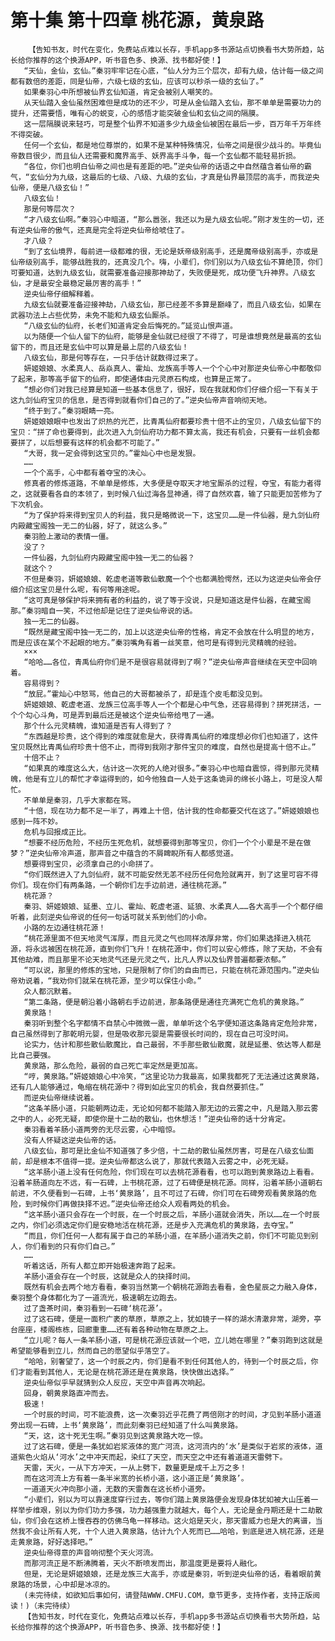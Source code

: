 # 第十集 第十四章 桃花源，黄泉路
        【告知书友，时代在变化，免费站点难以长存，手机app多书源站点切换看书大势所趋，站长给你推荐的这个换源APP，听书音色多、换源、找书都好使！】
       “天仙，金仙，玄仙。”秦羽牢牢记在心底，“仙人分为三个层次，却有九级，估计每一级之间都有数倍的差距，同是仙帝，六级七级的玄仙，应该可以秒杀一级的玄仙了。”
       如果秦羽心中所想被仙界玄仙知道，肯定会被别人嘲笑的。
       从天仙踏入金仙虽然困难但是成功的还不少，可是从金仙踏入玄仙，那不单单是需要功力的提升，还需要悟，唯有心的蜕变，心的感悟才能突破金仙和玄仙之间的隔膜。
       这一层隔膜说来轻巧，可是整个仙界不知道多少九级金仙被困在最后一步，百万年千万年终不得突破。
       任何一个玄仙，都是地位尊崇的，如果不是某种特殊情况，仙帝之间是很少战斗的。毕竟仙帝数目很少，而且仙人还需要和魔界高手、妖界高手斗争，每一个玄仙都不能轻易折损。
       “各位，你们也明白仙帝之间也是有差距的吧。”逆央仙帝的话语之中自然蕴含着仙帝的霸气，“玄仙分为九级，这最后的七级、八级、九级的玄仙，才真是仙界最顶层的高手，而我逆央仙帝，便是八级玄仙！”
       八级玄仙！
       那是何等层次？
       “才八级玄仙啊。”秦羽心中暗道，“那么嚣张，我还以为是九级玄仙呢。”刚才发生的一切，还有逆央仙帝的傲气，还真是完全将逆央仙帝给唬住了。
       才八级？
       “到了玄仙境界，每前进一级都难的很，无论是妖帝级别高手，还是魔帝级别高手，亦或是仙帝级别高手，能够战胜我的，还真没几个。嗨，小辈们，你们别以为八级玄仙不算绝顶，你们可要知道，达到九级玄仙，就需要准备迎接那神劫了，失败便是死，成功便飞升神界。八级玄仙，才是最安全最稳定最厉害的高手！”
       逆央仙帝仔细解释着。
       九级玄仙就要准备迎接神劫，八级玄仙，那已经差不多算是巅峰了，而且八级玄仙，如果在武器功法上占些优势，未免不能和九级玄仙厮杀。
       “八级玄仙的仙府，长老们知道肯定会后悔死的。”延览山恨声道。
       以为随便一个仙人留下的仙府，能够是金仙就已经很了不得了，可是谁想竟然是最高的玄仙留下的，而且还是玄仙中可以算是最上层的八级玄仙！
       八级玄仙，那是何等存在，一只手估计就数得过来了。
       妍姬娘娘、水柔真人、岳焱真人、霍灿、龙族高手等人一个个心中对那逆央仙帝心中都敬仰了起来，那等高手留下的仙府，即使通体由元灵原石构成，也算是正常了。
       “想必你们对我已经算是知道一些基本信息了，很好，现在我就和你们仔细介绍一下有关于这九剑仙府宝贝的信息，是否得到就看你们自己的了。”逆央仙帝声音响彻天地。
       “终于到了。”秦羽眼睛一亮。
       妍姬娘娘眼中也发出了炽热的光芒，比青禹仙府都要珍贵十倍不止的宝贝，八级玄仙留下的宝贝：“拼了命也要得到，此次进入九剑仙府功力都不算太高，我还有机会，只要有一丝机会都要拼了，以后想要有这样的机会都不可能了。”
       “大哥，我一定会得到这宝贝的。”霍灿心中也是发狠。
       ……
       一个个高手，心中都有着夺宝的决心。
       修真者的修炼道路，不单单是修炼，大多便是夺取天才地宝厮杀的过程，夺宝，有能力者得之，这就要看各自的本领了，到时候八仙过海各显神通，得了自然欢喜，输了只能更加苦修为了下次机会。
       “为了保护将来得到宝贝人的利益，我只是略微说一下，这宝贝……是一件仙器，是九剑仙府内殿藏宝阁独一无二的仙器，好了，就这么多。”
       秦羽脸上激动的表情一僵。
       没了？
       一件仙器，九剑仙府内殿藏宝阁中独一无二的仙器？
       就这个？
       不但是秦羽，妍姬娘娘、乾虚老道等散仙散魔一个个也都满脸愕然，还以为这逆央仙帝会仔细介绍这宝贝是什么呢，有何等用途呢。
       “这可真是够保护将来拥有者的利益的，说了等于没说，只是知道这是件仙器，在藏宝阁那。”秦羽暗自一笑，不过他却是记住了逆央仙帝说的话。
       独一无二的仙器。
       “既然是藏宝阁中独一无二的，加上以这逆央仙帝的性格，肯定不会放在什么明显的地方，而是应该在某个不起眼的地方。”秦羽嘴角有着一丝笑意，他可是有得到元灵精魄的经验。
       ×××
       “哈哈……各位，青禹仙府你们是不是很容易就得到了啊？”逆央仙帝声音继续在天空中回响着。
       容易得到？
       “放屁。”霍灿心中怒骂，他自己的大哥都被杀了，却是连个皮毛都没见到。
       妍姬娘娘、乾虚老道、龙族三位高手等人一个个都是心中气急，还容易得到？拼死拼活，一个个勾心斗角，可是弄到最后还是被这个逆央仙帝给甩了一通。
       那个什么元灵精魄，谁知道是否有人得到了？
       “东西越是珍贵，这个得到的难度就愈是大，获得青禹仙府的难度想必你们也知道了，这件宝贝既然比青禹仙府珍贵十倍不止，而得到我刚才那件宝贝的难度，自然也是提高十倍不止。”
       十倍不止？
       “如果真的难度这么大，估计这一次死的人绝对很多。”秦羽心中也暗自震惊，得到那元灵精魄，他是有立儿的帮忙才幸运得到的，如今他独自一人处于这条诡异的绵长小路上，可是没人帮忙。
       不单单是秦羽，几乎大家都在骂。
       “十倍，现在功力都不足一半了，再难上十倍，估计我的性命都要交代在这了。”妍姬娘娘也感到一阵不妙。
       危机与回报成正比。
       “想要不经历危险，不经历生死危机，就想要得到那等宝贝，你们一个个小辈是不是在做梦？”逆央仙帝冷声道，那声音之中蕴含的不屑睥睨所有人都感觉道。
       想要得到宝贝，必须拿自己的小命拼了。
       “你们既然进入了九剑仙府，就不可能安然无恙不经历任何危险就离开，到了这里可容不得你们。现在你们有两条路，一个朝你们左手边前进，通往桃花源。”
       桃花源？
       秦羽、妍姬娘娘、延墨、立儿、霍灿、乾虚老道、延狼、水柔真人……各大高手一个个都仔细听着，此刻逆央仙帝说的任何一句话可就关系到他们的小命。
       小路的左边通往桃花源！
       “桃花源里面不但天地灵气浑厚，而且元灵之气也同样浓厚非常，你们如果选择进入桃花源，将永远被困在桃花源，直到你们飞升！在桃花源中，你们可以安心修炼，除了天劫，不会有其他劫难，而且那里不论天地灵气还是元灵之气，比凡人界以及仙界普遍都要浓郁。”
       “可以说，那里的修炼的宝地，只是限制了你们的自由而已，只能在桃花源范围内。”逆央仙帝劝说着，“我劝你们就呆在桃花源，至少可以保住小命。”
       众人都沉默着。
       “第二条路，便是朝沿着小路朝右手边前进，那条路便是通往充满死亡危机的黄泉路。”
       黄泉路！
       秦羽听到整个名字都情不自禁心中微微一震，单单听这个名字便知道这条路肯定危险非常，自己虽然得到了那乾明元婴，但是吸收那元婴是需要很长时间的，现在自己可没时间。
       论实力，估计和那些散仙散魔比，自己最弱，不手那些散仙散魔，就是延墨、依达等人都是比自己要强。
       黄泉路，那么危险，最弱的自己死亡率定然是更加高。
       “哼，黄泉路。”妍姬娘娘心中冷笑，“这里论功力我最高，如果我都死了无法通过这黄泉路，还有几人能够通过，龟缩在桃花源中？得到如此宝贝的机会，我自然要抓住。”
       而逆央仙帝继续说着。
       “这条羊肠小道，只能朝两边走，无论如何都不能踏入那无边的云雾之中，凡是踏入那云雾之中的人，必死无疑，即使你是十二劫的散仙，也休想活！”逆央仙帝的话十分肯定。
       秦羽看着羊肠小道两旁的无尽云雾，心中暗惊。
       没有人怀疑这逆央仙帝的话。
       八级玄仙，那可是比金仙不知道强了多少倍，十二劫的散仙虽然厉害，可是在八级玄仙面前，却是根本不值得一提。逆央仙帝都这么说了，那就代表踏入云雾之中，必死无疑。
       “这羊肠小道上没有任何危险，你们现在可以去桃花源看看，也可以跑到黄泉路边上看看。沿着羊肠道向左不远，有一石碑，上书桃花源，过了石碑便是桃花源。同样，沿着羊肠小道朝右前进，不久便看到一石碑，上书‘黄泉路’，且不可过了石碑，你们可在石碑旁观看黄泉路的危险，到时候你们再做抉择不迟。”逆央仙帝还给众人观看两处的机会。
       “这羊肠小道只会存在一个时辰，在一个时辰之后，羊肠小道就会消失，所以……在一个时辰之内，你们必须选定你们是安稳地活在桃花源，还是步入充满危机的黄泉路，去夺宝。”
       “而且，你们任何一人都有属于自己的羊肠小道，在羊肠小道消失之前，你们不可能见到别人，你们看到的只有你们自己。”
       ……
       听着这话，所有人都立即开始极速奔跑了起来。
       羊肠小道会存在一个时辰，这就是众人的抉择时间。
       既然有机会去两个地方看看，秦羽当然第一个朝桃花源跑去看看，金色星辰之力融入身体，秦羽整个身体都化为了一道流光，极速朝左边跑去。
       过了盏茶时间，秦羽看到一石碑‘桃花源’。
       过了这石碑，便是一面积广袤的草原，草原之上，犹如镜子一样的湖水清澈非常，湖旁，亭台座座，楼阁栋栋，回廊重重……还有着各种动物在草原之上。
       “立儿呢？每人一条羊肠小道，可是桃花源应该就一个吧，立儿她在哪里？”秦羽跑到这就是希望能够看到立儿，然而自己的愿望似乎落空了。
       “哈哈，别奢望了，这一个时辰之内，你们是看不到任何其他人的，待到一个时辰之后，你们才能看到其他人，无论是在桃花源还是在黄泉路，快快做出选择。”
       逆央仙帝似乎早就猜到众人反应，天空中声音再次响起。
       回身，朝黄泉路直冲而去。
       极速！
       一个时辰的时间，可不能浪费，这一次秦羽近乎花费了两倍刚才的时间，才见到羊肠小道道旁出现一石碑，上书‘黄泉路’，而此刻秦羽已经知道了什么叫黄泉路。
       “天，这，这十死无生啊。”秦羽见到这黄泉路大吃一惊。
       过了这石碑，便是一条犹如岩浆液体的宽广河流，这河流内的‘水’是类似于岩浆的液体，道道紫色火焰从‘河水’之中冲天而起，染红了天空，而天空之中还有着道道天雷劈下。
       天雷，天火，一从下方冲天，一从上劈下，数量更是成千上万之多！
       而在这河流上方有着一条半米宽的长桥小道，这小道正是‘黄泉路’。
       一道道天火冲向那小道，无数的天雷轰在这长桥小道旁。
       “小辈们，别以为可以靠速度穿行过去，等你们踏上黄泉路便会发现身体犹如被大山压着一样举步维艰，别以为你们功力多强，功力越强重力就越大，每个人，无论是金丹期还是十二劫散仙，你们会在这桥上慢吞吞的仿佛乌龟一样移动。这火焰是天火，那天雷威力也是大的离谱，当然我不会让所有人死，十个人进入黄泉路，估计九个人死而已……哈哈，到底是进入桃花源，还是走黄泉路，好好选择吧。”
       逆央仙帝得意的声音响彻整个天火河流。
       而那河流正是不断沸腾着，天火不断喷发而出，那温度更是要将人融化。
       但是，无论是妍姬娘娘，还是龙族三大高手，亦或是秦羽，听到逆央仙帝的话，看着眼前黄泉路的场景，心中却是冰凉的。
       (未完待续，如欲知后事如何，请登陆WWW.CMFU.COM，章节更多，支持作者，支持正版阅读！)（未完待续）
       【告知书友，时代在变化，免费站点难以长存，手机app多书源站点切换看书大势所趋，站长给你推荐的这个换源APP，听书音色多、换源、找书都好使！】